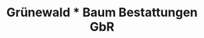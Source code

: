 ---
title: "Grünewald * Baum Bestattungen GbR"
url: /mainz/gruenewald-baum-bestattungen-gbr/
shop: Bestattungen
---
